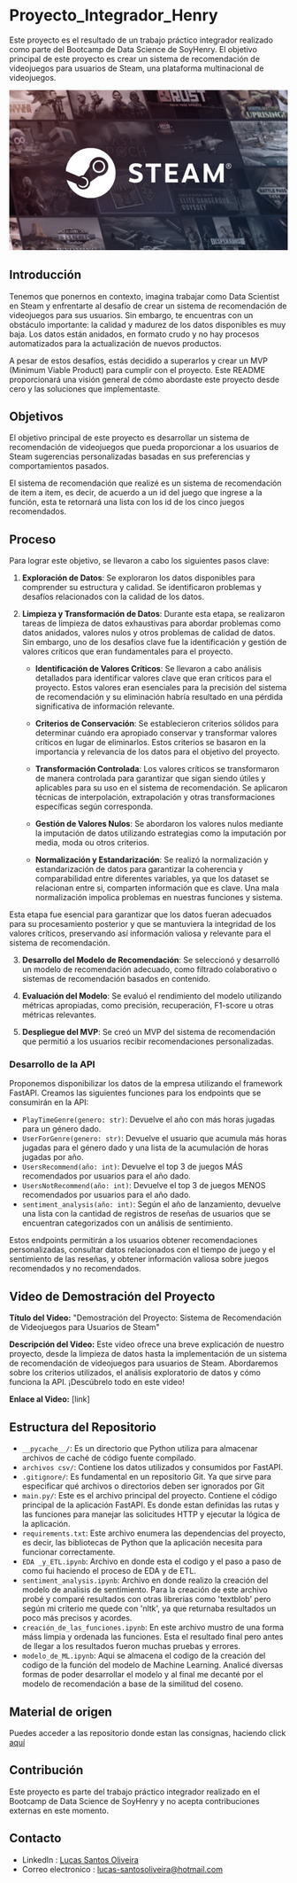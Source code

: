 # Proyecto_Integrador_Henry
Este proyecto es el resultado de un trabajo práctico integrador realizado como parte del Bootcamp de Data Science de SoyHenry. El objetivo principal de este proyecto es crear un sistema de recomendación de videojuegos para usuarios de Steam, una plataforma multinacional de videojuegos.

<p align="center">
  <img src="/data/portada.jpg">
</p>


## Introducción
Tenemos que ponernos en contexto, imagina trabajar como Data Scientist en Steam y enfrentarte al desafío de crear un sistema de recomendación de videojuegos para sus usuarios. Sin embargo, te encuentras con un obstáculo importante: la calidad y madurez de los datos disponibles es muy baja. Los datos están anidados, en formato crudo y no hay procesos automatizados para la actualización de nuevos productos.

A pesar de estos desafíos, estás decidido a superarlos y crear un MVP (Minimum Viable Product) para cumplir con el proyecto. Este README proporcionará una visión general de cómo abordaste este proyecto desde cero y las soluciones que implementaste.

## Objetivos

El objetivo principal de este proyecto es desarrollar un sistema de recomendación de videojuegos que pueda proporcionar a los usuarios de Steam sugerencias personalizadas basadas en sus preferencias y comportamientos pasados.

El sistema de recomendación que realizé es un sistema de recomendación de item a item, es decir, de acuerdo a un id del juego que ingrese a la función, esta te retornará una lista con los id de los cinco juegos recomendados.

## Proceso
Para lograr este objetivo, se llevaron a cabo los siguientes pasos clave:

1. **Exploración de Datos**: Se exploraron los datos disponibles para comprender su estructura y calidad. Se identificaron problemas y desafíos relacionados con la calidad de los datos.

2. **Limpieza y Transformación de Datos**: Durante esta etapa, se realizaron tareas de limpieza de datos exhaustivas para abordar problemas como datos anidados, valores nulos y otros problemas de calidad de datos. Sin embargo, uno de los desafíos clave fue la identificación y gestión de valores críticos que eran fundamentales para el proyecto. 

   - **Identificación de Valores Críticos**: Se llevaron a cabo análisis detallados para identificar valores clave que eran críticos para el proyecto. Estos valores eran esenciales para la precisión del sistema de recomendación y su eliminación habría resultado en una pérdida significativa de información relevante.

   - **Criterios de Conservación**: Se establecieron criterios sólidos para determinar cuándo era apropiado conservar y transformar valores críticos en lugar de eliminarlos. Estos criterios se basaron en la importancia y relevancia de los datos para el objetivo del proyecto.

   - **Transformación Controlada**: Los valores críticos se transformaron de manera controlada para garantizar que sigan siendo útiles y aplicables para su uso en el sistema de recomendación. Se aplicaron técnicas de interpolación, extrapolación y otras transformaciones específicas según corresponda.

   - **Gestión de Valores Nulos**: Se abordaron los valores nulos mediante la imputación de datos utilizando estrategias como la imputación por media, moda ou otros criterios.

   - **Normalización y Estandarización**: Se realizó la normalización y estandarización de datos para garantizar la coherencia y comparabilidad entre diferentes variables, ya que los dataset se relacionan entre si, comparten información que es clave. Una mala normalización impolica problemas en nuestras funciones y sistema.


Esta etapa fue esencial para garantizar que los datos fueran adecuados para su procesamiento posterior y que se mantuviera la integridad de los valores críticos, preservando así información valiosa y relevante para el sistema de recomendación.

3. **Desarrollo del Modelo de Recomendación**: Se seleccionó y desarrolló un modelo de recomendación adecuado, como filtrado colaborativo o sistemas de recomendación basados en contenido.

4. **Evaluación del Modelo**: Se evaluó el rendimiento del modelo utilizando métricas apropiadas, como precisión, recuperación, F1-score u otras métricas relevantes.

5. **Despliegue del MVP**: Se creó un MVP del sistema de recomendación que permitió a los usuarios recibir recomendaciones personalizadas.

### Desarrollo de la API

Proponemos disponibilizar los datos de la empresa utilizando el framework FastAPI. Creamos las siguientes funciones para los endpoints que se consumirán en la API:

- `PlayTimeGenre(genero: str)`: Devuelve el año con más horas jugadas para un género dado.
- `UserForGenre(genero: str)`: Devuelve el usuario que acumula más horas jugadas para el género dado y una lista de la acumulación de horas jugadas por año.
- `UsersRecommend(año: int)`: Devuelve el top 3 de juegos MÁS recomendados por usuarios para el año dado.
- `UsersNotRecommend(año: int)`: Devuelve el top 3 de juegos MENOS recomendados por usuarios para el año dado.
- `sentiment_analysis(año: int)`: Según el año de lanzamiento, devuelve una lista con la cantidad de registros de reseñas de usuarios que se encuentran categorizados con un análisis de sentimiento.

Estos endpoints permitirán a los usuarios obtener recomendaciones personalizadas, consultar datos relacionados con el tiempo de juego y el sentimiento de las reseñas, y obtener información valiosa sobre juegos recomendados y no recomendados.
## Video de Demostración del Proyecto

**Título del Video:** "Demostración del Proyecto: Sistema de Recomendación de Videojuegos para Usuarios de Steam"

**Descripción del Video:**
Este video ofrece una breve explicación de nuestro proyecto, desde la limpieza de datos hasta la implementación de un sistema de recomendación de videojuegos para usuarios de Steam. Abordaremos sobre los criterios utilizados, el análisis exploratorio de datos y cómo funciona la API. ¡Descúbrelo todo en este video!

**Enlace al Video:** [link]

## Estructura del Repositorio

- `__pycache__/`: Es un directorio que Python utiliza para almacenar archivos de caché de código fuente compilado.
- `archivos csv/`: Contiene los datos utilizados y consumidos por FastAPI.
- `.gitignore/`: Es fundamental en un repositorio Git. Ya que sirve para especificar qué archivos o directorios deben ser ignorados por Git
- `main.py/`:  Este es el archivo principal del proyecto. Contiene el código principal de la aplicación FastAPI. Es donde estan definidas las rutas y las funciones para manejar las solicitudes HTTP y ejecutar la lógica de la aplicación.
- `requirements.txt`: Este archivo enumera las dependencias del proyecto, es decir, las bibliotecas de Python que la aplicación necesita para funcionar correctamente.
- `EDA _y_ETL.ipynb`: Archivo en donde esta el codigo y el paso a paso de como fui haciendo el proceso de EDA y de ETL.
-  `sentiment_analysis.ipynb`: Archivo en donde realizo la creación del modelo de analisis de sentimiento. Para la creación de este archivo probé y comparé resultados con otras librerias como 'textblob' pero según mi criterio me quede con 'nltk', ya que returnaba resultados un poco más precisos y acordes.
-  `creación_de_las_funciones.ipynb`: En este archivo mustro de una forma máss limpia y ordenada las funciones. Esta el resultado final pero antes de llegar a los resultados fueron muchas pruebas y errores.
-  `modelo_de_ML.ipynb`: Aqui se almacena el codigo de la creación del codigo de la función del modelo de Machine Learning. Analicé diversas formas de poder desarrollar el modelo y al final me decanté por el modelo de recomendación a base de la similitud del coseno.
## Material de origen

Puedes acceder a las repositorio donde estan las consignas, haciendo click [aquí](https://github.com/soyHenry/PI_ML_OPS/tree/FT)

## Contribución

Este proyecto es parte del trabajo práctico integrador realizado en el Bootcamp de Data Science de SoyHenry y no acepta contribuciones externas en este momento.


## Contacto
- LinkedIn : [Lucas Santos Oliveira](www.linkedin.com/in/lucas-santosoliveira10)
- Correo electronico : lucas-santosoliveira@hotmail.com
